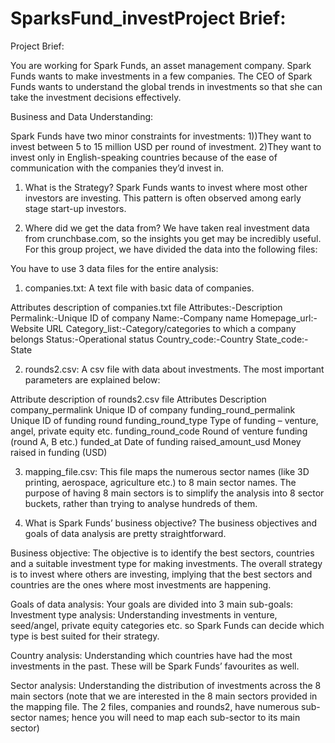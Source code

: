 # SparksFund_investProject Brief:

Project Brief:

  You are working for Spark Funds, an asset management company. Spark Funds wants to make investments in a few companies. The CEO of Spark Funds wants to understand the global trends in investments so that she can take the investment decisions effectively.
  
Business and Data Understanding: 

Spark Funds have two minor constraints for investments:
1))They want to invest between 5 to 15 million USD per round of investment.
2)They want to invest only in English-speaking countries because of the ease of communication with the companies they’d invest in.
 
1. What is the Strategy?
  Spark Funds wants to invest where most other investors are investing. This pattern is often observed among early stage start-up investors.
 
2. Where did we get the data from? 
  We have taken real investment data from crunchbase.com, so the insights you get may be incredibly useful. For this group project, we have divided the data into the following files:
  
You have to use 3 data files for the entire analysis:
1. companies.txt: A text file with basic data of companies.

 Attributes description of companies.txt file
 Attributes:-Description
 Permalink:-Unique ID of company
 Name:-Company name
 Homepage_url:-Website URL
 Category_list:-Category/categories to which a company belongs
 Status:-Operational status
 Country_code:-Country
 State_code:-State
 
2. rounds2.csv: A csv file with data about investments. The most important parameters are explained below:

 Attribute description of rounds2.csv file
 Attributes			Description
 company_permalink 		Unique ID of company
 funding_round_permalink	Unique ID of funding round
 funding_round_type		Type of funding – venture, angel, private equity  etc.
 funding_round_code		Round of venture funding (round A, B etc.)
 funded_at			Date of funding
 raised_amount_usd		Money raised in funding (USD)
 
3. mapping_file.csv: This file maps the numerous sector names (like 3D printing, aerospace, agriculture etc.) to 8 main sector names. The purpose of having 8 main sectors is to simplify the analysis into 8 sector buckets, rather than trying to analyse hundreds of them.
 
3. What is Spark Funds’ business objective?
The business objectives and goals of data analysis are pretty straightforward.

Business objective: The objective is to identify the best sectors, countries and a suitable investment type for making investments. The overall strategy is to invest where others are investing, implying that the best sectors and countries are the ones where most investments are happening.

Goals of data analysis: Your goals are divided into 3 main sub-goals:
Investment type analysis: Understanding investments in venture, seed/angel, private equity categories etc. so Spark Funds can decide which type is best suited for their strategy.

Country analysis: Understanding which countries have had the most investments in the past. These will be Spark Funds’ favourites as well.

Sector analysis: Understanding the distribution of investments across the 8 main sectors (note that we are interested in the 8 main sectors provided in the mapping file. The 2 files, companies and rounds2, have numerous sub-sector names; hence you will need to map each sub-sector to its main sector)

